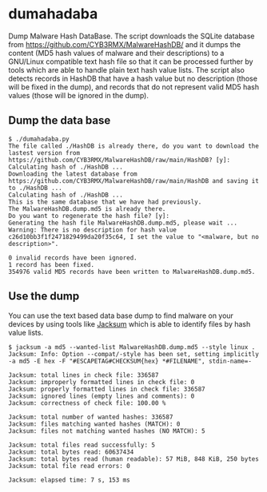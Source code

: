 # dumahadaba

Dump Malware Hash DataBase. The script downloads the SQLite database from https://github.com/CYB3RMX/MalwareHashDB/ and it dumps the content (MD5 hash values of malware and their descriptions)
to a GNU/Linux compatible text hash file so that it can be processed further by tools which are able to handle plain text hash value lists. The script also detects records in HashDB that have a hash value but no description (those will be fixed in the dump), and records that do not represent valid MD5 hash values (those will be ignored in the dump).

## Dump the data base

```
$ ./dumahadaba.py
The file called ./HashDB is already there, do you want to download the lastest version from https://github.com/CYB3RMX/MalwareHashDB/raw/main/HashDB? [y]:
Calculating hash of ./HashDB ...
Downloading the latest database from https://github.com/CYB3RMX/MalwareHashDB/raw/main/HashDB and saving it to ./HashDB ...
Calculating hash of ./HashDB ...
This is the same database that we have had previously.
The MalwareHashDB.dump.md5 is already there.
Do you want to regenerate the hash file? [y]:
Generating the hash file MalwareHashDB.dump.md5, please wait ...
Warning: There is no description for hash value c26d10bb3f1f2471829499da20f35c64, I set the value to "<malware, but no description>".

0 invalid records have been ignored.
1 record has been fixed.
354976 valid MD5 records have been written to MalwareHashDB.dump.md5.
```

## Use the dump

You can use the text based data base dump to find malware on your devices by using tools like [Jacksum](https://github.com/jonelo/Jacksum) which is able to identify files by hash value lists.

```
$ jacksum -a md5 --wanted-list MalwareHashDB.dump.md5 --style linux .
Jacksum: Info: Option --compat/-style has been set, setting implicitly -a md5 -E hex -F "#ESCAPETAG#CHECKSUM{hex} *#FILENAME", stdin-name=-

Jacksum: total lines in check file: 336587
Jacksum: improperly formatted lines in check file: 0
Jacksum: properly formatted lines in check file: 336587
Jacksum: ignored lines (empty lines and comments): 0
Jacksum: correctness of check file: 100.00 %

Jacksum: total number of wanted hashes: 336587
Jacksum: files matching wanted hashes (MATCH): 0
Jacksum: files not matching wanted hashes (NO MATCH): 5

Jacksum: total files read successfully: 5
Jacksum: total bytes read: 60637434
Jacksum: total bytes read (human readable): 57 MiB, 848 KiB, 250 bytes
Jacksum: total file read errors: 0

Jacksum: elapsed time: 7 s, 153 ms
```
